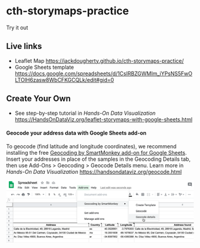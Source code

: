 # cth-storymaps-practice
Try it out 

## Live links
- Leaflet Map https://jackdougherty.github.io/cth-storymaps-practice/
- Google Sheets template https://docs.google.com/spreadsheets/d/1CsIRBZGWMIm_iYPsNS5FwOLTOlH6zasw8WbCFKGCQLk/edit#gid=0

## Create Your Own
- See step-by-step tutorial in *Hands-On Data Visualization* https://HandsOnDataViz.org/leaflet-storymaps-with-google-sheets.html

#### Geocode your address data with Google Sheets add-on
To geocode (find latitude and longitude coordinates), we recommend installing the free [Geocoding by SmartMonkey add-on for Google Sheets](https://gsuite.google.com/marketplace/app/geocoding_by_smartmonkey/1033231575312). Insert your addresses in place of the samples in the Geocoding Details tab, then use Add-Ons > Geocoding > Geocode Details menu. Learn more in *Hands-On Data Visualization* https://handsondataviz.org/geocode.html

![Geocoding](geocode.png)
